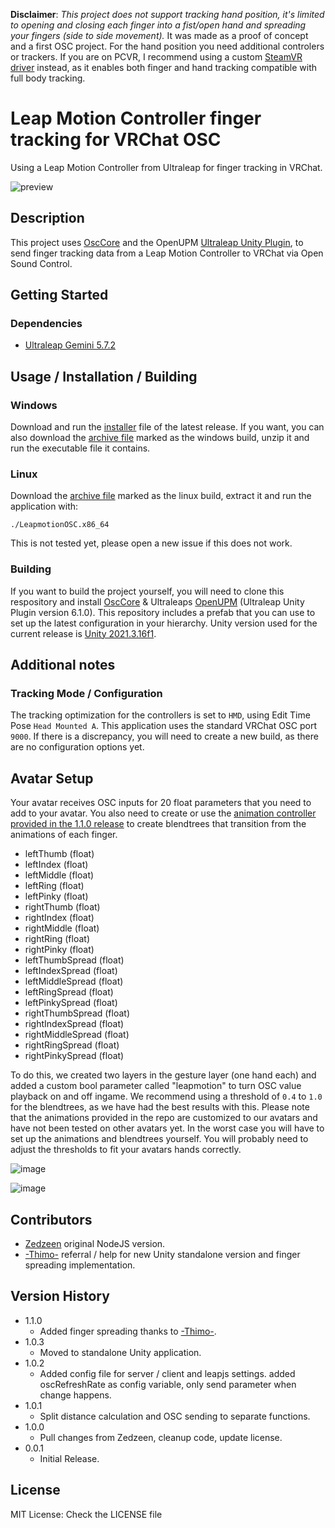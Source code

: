 **Disclaimer**: *This project does not support tracking hand position, it's limited to opening and closing each finger into a fist/open hand and spreading your fingers (side to side movement).* It was made as a proof of concept and a first OSC project. For the hand position you need additional controlers or trackers. If you are on PCVR, I recommend using a custom [SteamVR driver](https://github.com/SDraw/driver_leap) instead, as it enables both finger and hand tracking compatible with full body tracking.

# Leap Motion Controller finger tracking for VRChat OSC

Using a Leap Motion Controller from Ultraleap for finger tracking in VRChat.

![preview](https://user-images.githubusercontent.com/70418069/212970688-0c3d9517-9f3f-446d-8107-68ddc13402b5.png)

## Description

This project uses [OscCore](https://github.com/stella3d/OscCore) and the OpenUPM [Ultraleap Unity Plugin](https://openupm.com/packages/com.ultraleap.tracking/), to send finger tracking data from a Leap Motion Controller to VRChat via Open Sound Control.

## Getting Started

### Dependencies

* [Ultraleap Gemini 5.7.2](https://developer.leapmotion.com/tracking-software-download)

## Usage / Installation / Building

### Windows

Download and run the [installer](https://github.com/adeleine1412/leapmotion-osc/releases/download/release-1.1.0/leapmotionosc-1.1.0-windows-Installer.exe) file of the latest release. If you want, you can also download the [archive file](https://github.com/adeleine1412/leapmotion-osc/releases/download/release-1.1.0/leapmotionosc-1.1.0-windows.zip) marked as the windows build, unzip it and run the executable file it contains.

### Linux

Download the [archive file](https://github.com/adeleine1412/leapmotion-osc/releases/download/release-1.1.0/leapmotionosc-1.1.0-linux.zip) marked as the linux build, extract it and run the application with:

```console
./LeapmotionOSC.x86_64
```

This is not tested yet, please open a new issue if this does not work.

### Building

If you want to build the project yourself, you will need to clone this respository and install [OscCore](https://github.com/stella3d/OscCore) & Ultraleaps [OpenUPM](https://openupm.com/packages/com.ultraleap.tracking/) (Ultraleap Unity Plugin version 6.1.0). This repository includes a prefab that you can use to set up the latest configuration in your hierarchy. Unity version used for the current release is [Unity 2021.3.16f1](https://unity3d.com/unity/whats-new/2021.3.16).

## Additional notes

### Tracking Mode / Configuration

The tracking optimization for the controllers is set to `HMD`, using Edit Time Pose `Head Mounted A`. This application uses the standard VRChat OSC port `9000`. If there is a discrepancy, you will need to create a new build, as there are no configuration options yet.

## Avatar Setup

Your avatar receives OSC inputs for 20 float parameters that you need to add to your avatar. You also need to create or use the [animation controller provided in the 1.1.0 release](https://github.com/adeleine1412/leapmotion-osc/releases/download/release-1.1.0/leapmotionosc-avatar-animation-controller.unitypackage) to create blendtrees that transition from the animations of each finger.

* leftThumb (float)
* leftIndex (float)
* leftMiddle (float)
* leftRing (float)
* leftPinky (float)
* rightThumb (float)
* rightIndex (float)
* rightMiddle (float)
* rightRing (float)
* rightPinky (float)
* leftThumbSpread (float)
* leftIndexSpread (float)
* leftMiddleSpread (float)
* leftRingSpread (float)
* leftPinkySpread (float)
* rightThumbSpread (float)
* rightIndexSpread (float)
* rightMiddleSpread (float)
* rightRingSpread (float)
* rightPinkySpread (float)

To do this, we created two layers in the gesture layer (one hand each) and added a custom bool parameter called "leapmotion" to turn OSC value playback on and off ingame. We recommend using a threshold of `0.4` to `1.0` for the blendtrees, as we have had the best results with this. Please note that the animations provided in the repo are customized to our avatars and have not been tested on other avatars yet. In the worst case you will have to set up the animations and blendtrees yourself. You will probably need to adjust the thresholds to fit your avatars hands correctly.

![image](https://user-images.githubusercontent.com/70418069/212783655-abdb916c-e793-4b69-8a06-e28b81811ea3.png)

![image](https://user-images.githubusercontent.com/70418069/212783698-89c0ac85-b7f0-41c3-b06a-873a50544781.png)

## Contributors
- [Zedzeen](https://github.com/Zedzeen) original NodeJS version.
- [-Thimo-](https://github.com/ThatGuyThimo) referral / help for new Unity standalone version and finger spreading implementation.

## Version History

* 1.1.0
    * Added finger spreading thanks to [-Thimo-](https://github.com/ThatGuyThimo).
* 1.0.3
    * Moved to standalone Unity application.
* 1.0.2
    * Added config file for server / client and leapjs settings. added oscRefreshRate as config variable, only send parameter when change happens.
* 1.0.1
    * Split distance calculation and OSC sending to separate functions.
* 1.0.0
    * Pull changes from Zedzeen, cleanup code, update license.
* 0.0.1
    * Initial Release.

## License

MIT License: Check the LICENSE file
